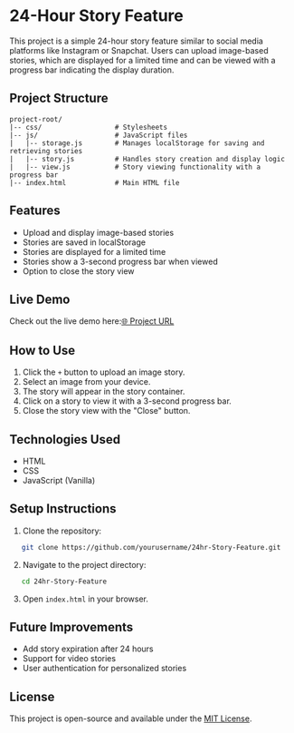 # 24-Hour Story Feature

This project is a simple 24-hour story feature similar to social media platforms like Instagram or Snapchat. Users can upload image-based stories, which are displayed for a limited time and can be viewed with a progress bar indicating the display duration.

## Project Structure

```
project-root/
|-- css/                  # Stylesheets
|-- js/                   # JavaScript files
|   |-- storage.js        # Manages localStorage for saving and retrieving stories
|   |-- story.js          # Handles story creation and display logic
|   |-- view.js           # Story viewing functionality with a progress bar
|-- index.html            # Main HTML file
```

## Features

- Upload and display image-based stories
- Stories are saved in localStorage
- Stories are displayed for a limited time
- Stories show a 3-second progress bar when viewed
- Option to close the story view

## Live Demo

Check out the live demo here:[🌐 Project URL](https://mdmoghnishah.github.io/24hr-Story-Feature/)

## How to Use

1. Click the `+` button to upload an image story.
2. Select an image from your device.
3. The story will appear in the story container.
4. Click on a story to view it with a 3-second progress bar.
5. Close the story view with the "Close" button.

## Technologies Used

- HTML
- CSS
- JavaScript (Vanilla)

## Setup Instructions

1. Clone the repository:

```bash
   git clone https://github.com/yourusername/24hr-Story-Feature.git
```

2. Navigate to the project directory:

```bash
   cd 24hr-Story-Feature
```

3. Open `index.html` in your browser.

## Future Improvements

- Add story expiration after 24 hours
- Support for video stories
- User authentication for personalized stories

## License

This project is open-source and available under the [MIT License](LICENSE).
